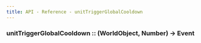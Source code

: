 ```yaml
---
title: API - Reference - unitTriggerGlobalCooldown
---
```


### unitTriggerGlobalCooldown :: (WorldObject, Number) -> Event
